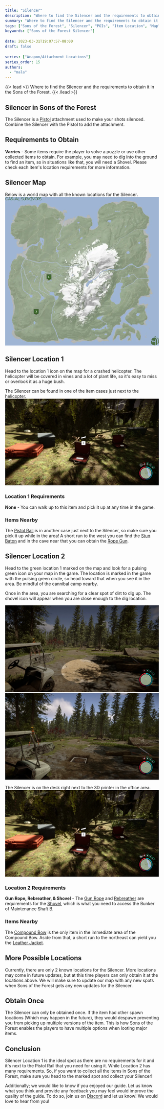 ```yaml
---
title: "Silencer"
description: "Where to find the Silencer and the requirements to obtain it in the Sons of the Forest."
summary: "Where to find the Silencer and the requirements to obtain it. Click here to learn more about it!"
tags: ["Sons of the Forest", "Silencer", "POIs", "Item Location", "Map"]
keywords: ["Sons of the Forest Silencer"]

date: 2023-03-31T19:07:57-08:00
draft: false

series: ["Weapon/Attachment Locations"]
series_order: 15
authors:
  - "mala"
---
```


{{< lead >}}
Where to find the Silencer and the requirements to obtain it in the Sons of the Forest.
{{< /lead >}}

## Silencer in Sons of the Forest
The Silencer is a [Pistol](/sons-of-the-forest/guides/pistol/) attachment used to make your shots silenced. Combine the Silencer with the Pistol to add the attachment.

## Requirements to Obtain
**Varries** - Some items require the player to solve a puzzle or use other collected items to obtain. For example, you may need to dig into the ground to find an item, so in situations like that, you will need a Shovel. Please check each item's location requirements for more information.

## Silencer Map
Below is a world map with all the known locations for the Silencer.
![Sons of the Forest Silencer Location](img/map.webp)

## Silencer Location 1
Head to the location 1 icon on the map for a crashed helicopter. The helicopter will be covered in vines and a lot of plant life, so it's easy to miss or overlook it as a huge bush.

The Silencer can be found in one of the item cases just next to the helicopter.
![Sons of the Forest Silencer in Case](featured.webp)

### Location 1 Requirements
**None** - You can walk up to this item and pick it up at any time in the game.

### Items Nearby
The [Pistol Rail](/sons-of-the-forest/guides/pistol-rail/) is in another case just next to the Silencer, so make sure you pick it up while in the area! A short run to the west you can find the [Stun Baton](/sons-of-the-forest/guides/stun-baton/) and in the cave near that you can obtain the [Rope Gun](/sons-of-the-forest/guides/rope-gun/).

## Silencer Location 2
Head to the green location 1 marked on the map and look for a pulsing green icon on your map in the game. The location is marked in the game with the pulsing green circle, so head toward that when you see it in the area. Be mindful of the cannibal camp nearby.

Once in the area, you are searching for a clear spot of dirt to dig up. The shovel icon will appear when you are close enough to the dig location.

![Sons of the Forest Silencer Dig Hint](img/maintshaftb-covered.webp)
![Sons of the Forest Silencer After Dig](img/maintshaftb-uncovered.webp)

The Silencer is on the desk right next to the 3D printer in the office area.  
![Sons of the Forest Silencer on Desk](featured.webp)

### Location 2 Requirements
**Gun Rope, Rebreather, & Shovel** - The [Gun Rope](/sons-of-the-forest/guides/rope-gun/) and [Rebreather](/sons-of-the-forest/guides/rebreather/) are requirements for the [Shovel](/sons-of-the-forest/guides/shovel/), which is what you need to access the Bunker of Maintenance Shaft B.

### Items Nearby
The [Compound Bow](/sons-of-the-forest/guides/compound-bow/) is the only item in the immediate area of the Compound Bow. Aside from that, a short run to the northeast can yield you the [Leather Jacket](/sons-of-the-forest/guides/leather-jacket/).


## More Possible Locations
Currently, there are only 2 known locations for the Silencer. More locations may come in future updates, but at this time players can only obtain it at the locations above.
We will make sure to update our map with any new spots when Sons of the Forest gets any new updates for the Silencer.

## Obtain Once
The Silencer can only be obtained once. If the item had other spawn locations (Which may happen in the future), they would despawn preventing you from picking up multiple versions of the item. This is how Sons of the Forest enables the players to have multiple options when looting major items. 

## Conclusion
Silencer Location 1 is the ideal spot as there are no requirements for it and it's next to the Pistol Rail that you need for using it. While Location 2 has many requirements. So, if you want to collect all the items in Sons of the Forest, make sure you head to the marked spot and collect your Silencer!

Additionally; we would like to know if you enjoyed our guide. Let us know what you think and provide any feedback you may feel would improve the quality of the guide. To do so, join us on [Discord](https://discord.gg/ZXp93XsKnN) and let us know! We would love to hear from you! 